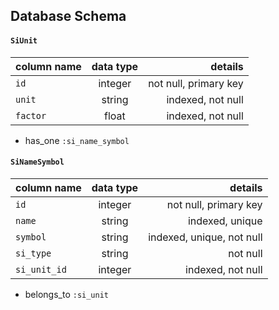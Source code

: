 ## Database Schema


#### `SiUnit`

| column name   |      data type      |  details |
|----------|:-------------:|------:|
| `id` |  integer | not null, primary key  |
| `unit` |  string |  indexed, not null |
| `factor` |    float   |  indexed, not null |

- has_one `:si_name_symbol`

#### `SiNameSymbol`

| column name   |      data type      |  details |
|----------|:-------------:|------:|
| `id` |  integer | not null, primary key  |
| `name` |  string |  indexed, unique |
| `symbol` |    string   |  indexed, unique, not null |
| `si_type` | string |  not null |
| `si_unit_id` | integer |   indexed, not null |

- belongs_to `:si_unit`
